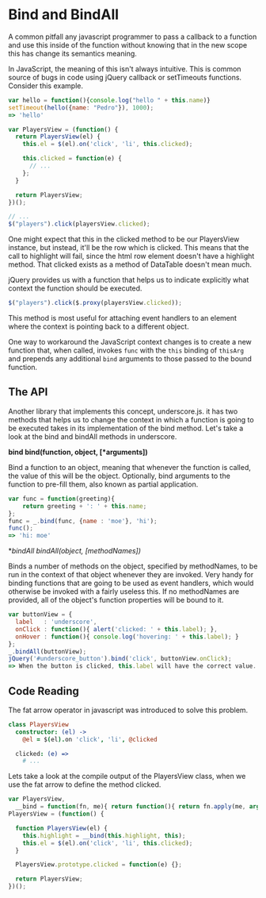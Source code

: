Bind and BindAll
================

A common pitfall any javascript programmer to pass a callback to a
function and use this inside of the function without knowing that in
the new scope this has change its semantics meaning.

In JavaScript, the meaning of this isn't always intuitive. This is
common source of bugs in code using jQuery callback or setTimeouts
functions. Consider this example.

```javascript
var hello = function(){console.log("hello " + this.name)}
setTimeout(hello({name: "Pedro"}), 1000);
=> 'hello'
```

```javascript
var PlayersView = (function() {
  return PlayersView(el) {
    this.el = $(el).on('click', 'li', this.clicked);

    this.clicked = function(e) {
      // ...
    };
  }

  return PlayersView;
})();

// ...
$("players").click(playersView.clicked);
```
One might expect that this in the clicked method to be our PlayersView
instance, but instead, it'll be the row which is clicked. This means
that the call to highlight will fail, since the html row element
doesn't have a highlight method. That clicked exists as a method of
DataTable doesn't mean much.

jQuery provides us with a function that helps us to indicate explicitly what
context the function should be executed.

```javascript
$("players").click($.proxy(playersView.clicked));
```

This method is most useful for attaching event handlers to an element
where the context is pointing back to a different object.

One way to workaround the JavaScript context changes is to create a
new function that, when called, invokes `func` with the `this` binding
of `thisArg` and prepends any additional `bind` arguments to those
passed to the bound function.

The API
-------

Another library that implements this concept, underscore.js. it has
two methods that helps us to change the context in which a function is
going to be executed takes in its implementation of the bind method.
Let's take a look at the bind and bindAll methods in underscore.

**bind bind(function, object, [\*arguments])**

Bind a function to an object, meaning that whenever the function is
called, the value of this will be the object. Optionally, bind
arguments to the function to pre-fill them, also known as partial
application.
```javascript
var func = function(greeting){
    return greeting + ': ' + this.name;
};
func = _.bind(func, {name : 'moe'}, 'hi');
func();
=> 'hi: moe'
```

**bindAll bindAll(object, [*methodNames])**

Binds a number of methods on the object, specified by methodNames, to
be run in the context of that object whenever they are invoked. Very
handy for binding functions that are going to be used as event
handlers, which would otherwise be invoked with a fairly useless this.
If no methodNames are provided, all of the object's function
properties will be bound to it.
```javascript
var buttonView = {
  label   : 'underscore',
  onClick : function(){ alert('clicked: ' + this.label); },
  onHover : function(){ console.log('hovering: ' + this.label); }
};
_.bindAll(buttonView);
jQuery('#underscore_button').bind('click', buttonView.onClick);
=> When the button is clicked, this.label will have the correct value...
```

Code Reading
------------
The fat arrow operator in javascript was introduced to solve this
problem.
```coffeescript
class PlayersView
  constructor: (el) ->
    @el = $(el).on 'click', 'li', @clicked

  clicked: (e) =>
    # ...
```

Lets take a look at the compile output of the PlayersView class, when
we use the fat arrow to define the method clicked.

```javascript
var PlayersView,
  __bind = function(fn, me){ return function(){ return fn.apply(me, arguments); }; };
PlayersView = (function() {

  function PlayersView(el) {
    this.highlight = __bind(this.highlight, this);
    this.el = $(el).on('click', 'li', this.clicked);
  }

  PlayersView.prototype.clicked = function(e) {};

  return PlayersView;
})();
```
